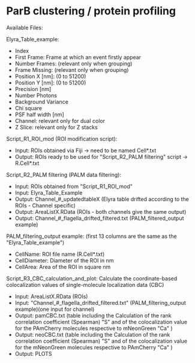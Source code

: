 # ParB clustering / protein profiling

Available Files:

Elyra_Table_example: 
- Index
- First Frame: Frame at which an event firstly appear
- Number Frames: (relevant only when grouping)
- Frame Missing: (relevant only when grouping)
- Position X [nm]: (0 to 51200)
- Position Y [nm]: (0 to 51200)
- Precision [nm]
- Number Photons
- Background Variance
- Chi square
- PSF half width [nm]
- Channel: relevant only for dual color
- Z Slice: relevant only for Z stacks 

Script_R1_ROI_mod (ROI modification script):
- Input: ROIs obtained via Fiji -> need to be named Cell*.txt
- Output: ROIs ready to be used for "Script_R2_PALM filtering" script -> R.Cell*.txt

Script_R2_PALM filtering (PALM data filtering):
- Input: ROIs obtained from "Script_R1_ROI_mod"
- Input: Elyra_Table_Example
- Output: Channel_#_updatedtableX (Elyra table drifted according to the ROIs - Channel specific)
- Output: AreaListX.RData (ROIs - both channels give the same output)
- Output: Channel_#_flagella_drifted_filtered.txt (PALM_filtered_output example)

PALM_filtering_output example: (first 13 columns are the same as the "Elyra_Table_example")
- CellName: ROI file name (R.Cell*.txt)
- CellDiameter: Diameter of the ROI in nm
- CellArea: Area of the ROI in square nm

Script_R3_CBC_calculation_and_plot: Calculate the coordinate-based colocalization values of single-molecule localization data (CBC)

- Input: AreaListX.RData (ROIs)
- Input: "Channel_#_flagella_drifted_filtered.txt" (PALM_filtering_output example)(one input for channel)
- Output: pamCBC.txt (table including the Calculation of the rank correlation coefficient (Spearman) "S" and of the colocalization value for the PAmCherry molecules respective to mNeonGreen "Ca" )
- Output: neoCBC.txt (table including the Calculation of the rank correlation coefficient (Spearman) "S" and of the colocalization value for the mNeonGreen molecules respective to PAmCherry "Ca" )
- Output: PLOTS
